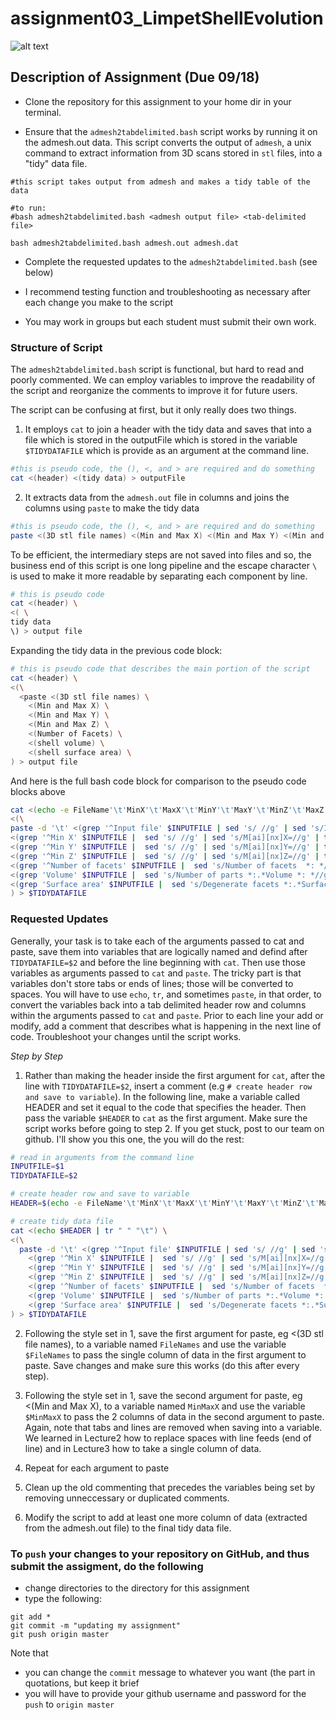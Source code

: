 # assignment03_LimpetShellEvolution

![alt text](https://github.com/tamucc-comp-bio-2020/classroom_repo/blob/master/lectures/Week03_files/3Dscan_limpetShell.PNG)

## Description of Assignment (Due 09/18)

* Clone the repository for this assignment to your home dir in your terminal. 

* Ensure that the `admesh2tabdelimited.bash` script works by running it on the admesh.out data. This script converts the output of `admesh`, a unix command to extract information from 3D scans stored in `stl` files, into a "tidy" data file.

```
#this script takes output from admesh and makes a tidy table of the data

#to run:
#bash admesh2tabdelimited.bash <admesh output file> <tab-delimited file>

bash admesh2tabdelimited.bash admesh.out admesh.dat
```

* Complete the requested updates to the `admesh2tabdelimited.bash` (see below)

* I recommend testing function and troubleshooting as necessary after each change you make to the script

* You may work in groups but each student must submit their own work.

### Structure of Script
The `admesh2tabdelimited.bash` script is functional, but hard to read and poorly commented.  We can employ variables to improve the readability of the script and reorganize the comments to improve it for future users.

The script can be confusing at first, but it only really does two things.  

1. It employs `cat` to join a header with the tidy data and saves that into a file which is stored in the outputFile which is stored in the variable `$TIDYDATAFILE` which is provide as an argument at the command line.

```bash
#this is pseudo code, the (), <, and > are required and do something
cat <(header) <(tidy data) > outputFile
```

2. It extracts data from the `admesh.out` file in columns and joins the columns using `paste` to make the tidy data

```bash
#this is pseudo code, the (), <, and > are required and do something
paste <(3D stl file names) <(Min and Max X) <(Min and Max Y) <(Min and Max Z) <(Number of Facets) <(shell volume) <(shell surface area)
```

To be efficient, the intermediary steps are not saved into files and so, the business end of this script is one long pipeline and the escape character `\ ` is used to make it more readable by separating each component by line.

```bash
# this is pseudo code
cat <(header) \
<( \
tidy data
\) > output file
```
Expanding the tidy data in the previous code block:

```bash
# this is pseudo code that describes the main portion of the script
cat <(header) \
<(\
  <paste <(3D stl file names) \
    <(Min and Max X) \
    <(Min and Max Y) \
    <(Min and Max Z) \
    <(Number of Facets) \
    <(shell volume) \
    <(shell surface area) \
) > output file
```

And here is the full bash code block for comparison to the pseudo code blocks above

```bash
cat <(echo -e FileName'\t'MinX'\t'MaxX'\t'MinY'\t'MaxY'\t'MinZ'\t'MaxZ'\t'FacetsBefore'\t'FacetsAfter'\t'Volume'\t'SurfArea) \
<(\
paste -d '\t' <(grep '^Input file' $INPUTFILE | sed 's/ //g' | sed 's/Inputfile://g') \
<(grep '^Min X' $INPUTFILE |  sed 's/ //g' | sed 's/M[ai][nx]X=//g' | tr "," "\t") \
<(grep '^Min Y' $INPUTFILE |  sed 's/ //g' | sed 's/M[ai][nx]Y=//g' | tr "," "\t") \
<(grep '^Min Z' $INPUTFILE |  sed 's/ //g' | sed 's/M[ai][nx]Z=//g' | tr "," "\t") \
<(grep '^Number of facets' $INPUTFILE |  sed 's/Number of facets  *: *//g' | sed 's/  */\t/g') \
<(grep 'Volume' $INPUTFILE |  sed 's/Number of parts *:.*Volume *: *//g') \
<(grep 'Surface area' $INPUTFILE |  sed 's/Degenerate facets *:.*Surface area *: *//g')\
) > $TIDYDATAFILE
```


### Requested Updates
Generally, your task is to take each of the arguments passed to cat and paste, save them into variables that are logically named and defind after `TIDYDATAFILE=$2` and before the line beginning with `cat`.  Then use those variables as arguments passed to `cat` and `paste`.  The tricky part is that variables don't store tabs or ends of lines; those will be converted to spaces. You will have to use `echo`, `tr`, and sometimes `paste`, in that order, to convert the variables back into a tab delimited header row and columns within the arguments passed to `cat` and `paste`. Prior to each line your add or modify, add a comment that describes what is happening in the next line of code. Troubleshoot your changes until the script works.

*Step by Step*
1. Rather than making the header inside the first argument for `cat`, after the line with `TIDYDATAFILE=$2`, insert a comment (e.g `# create header row and save to variable`).  In the following line, make a variable called HEADER and set it equal to the code that specifies the header.  Then pass the variable `$HEADER` to `cat` as the first argument.  Make sure the script works before going to step 2.  If you get stuck, post to our team on github.  I'll show you this one, the you will do the rest:
```bash
# read in arguments from the command line
INPUTFILE=$1
TIDYDATAFILE=$2

# create header row and save to variable
HEADER=$(echo -e FileName'\t'MinX'\t'MaxX'\t'MinY'\t'MaxY'\t'MinZ'\t'MaxZ'\t'FacetsBefore'\t'FacetsAfter'\t'Volume'\t'SurfArea)

# create tidy data file
cat <(echo $HEADER | tr " " "\t") \
<(\
  paste -d '\t' <(grep '^Input file' $INPUTFILE | sed 's/ //g' | sed 's/Inputfile://g') \
    <(grep '^Min X' $INPUTFILE |  sed 's/ //g' | sed 's/M[ai][nx]X=//g' | tr "," "\t") \
    <(grep '^Min Y' $INPUTFILE |  sed 's/ //g' | sed 's/M[ai][nx]Y=//g' | tr "," "\t") \
    <(grep '^Min Z' $INPUTFILE |  sed 's/ //g' | sed 's/M[ai][nx]Z=//g' | tr "," "\t") \
    <(grep '^Number of facets' $INPUTFILE |  sed 's/Number of facets  *: *//g' | sed 's/  */\t/g') \
    <(grep 'Volume' $INPUTFILE |  sed 's/Number of parts *:.*Volume *: *//g') \
    <(grep 'Surface area' $INPUTFILE |  sed 's/Degenerate facets *:.*Surface area *: *//g')\
) > $TIDYDATAFILE

```

2. Following the style set in 1, save the first argument for paste, eg <(3D stl file names), to a variable named `FileNames` and use the variable `$FileNames` to pass the single column of data in the first argument to paste. Save changes and make sure this works (do this after every step).

3. Following the style set in 1, save the second argument for paste, eg <(Min and Max X), to a variable named `MinMaxX` and use the variable `$MinMaxX` to pass the 2 columns of data in the second argument to paste. Again, note that tabs and lines are removed when saving into a variable. We learned in Lecture2 how to replace spaces with line feeds (end of line) and in Lecture3 how to take a single column of data. 

4. Repeat for each argument to paste

5. Clean up the old commenting that precedes the variables being set by removing unneccessary or duplicated comments.

6. Modify the script to add at least one more column of data (extracted from the admesh.out file) to the final tidy data file.

### To `push` your changes to your repository on GitHub, and thus submit the assigment, do the following

* change directories to the directory for this assignment
* type the following:
```
git add *
git commit -m "updating my assignment"
git push origin master
```

Note that 
* you can change the `commit` message to whatever you want (the part in quotations, but keep it brief
* you will have to provide your github username and password for the `push` to `origin master`
